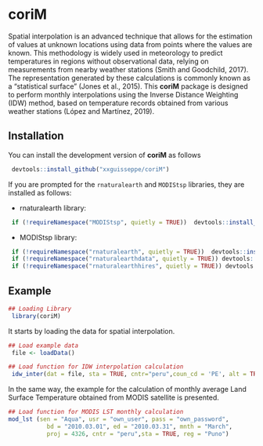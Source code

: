 
<!-- README.md is generated from README.Rmd. Please edit that file -->

# coriM

<!-- badges: start -->
<!-- badges: end -->

Spatial interpolation is an advanced technique that allows for the
estimation of values at unknown locations using data from points where
the values are known. This methodology is widely used in meteorology to
predict temperatures in regions without observational data, relying on
measurements from nearby weather stations (Smith and Goodchild, 2017).
The representation generated by these calculations is commonly known as
a “statistical surface” (Jones et al., 2015). This **coriM** package is
designed to perform monthly interpolations using the Inverse Distance
Weighting (IDW) method, based on temperature records obtained from
various weather stations (López and Martínez, 2019).

## Installation

You can install the development version of **coriM** as follows

``` r
 devtools::install_github("xxguisseppe/coriM")
```

If you are prompted for the `rnaturalearth` and `MODIStsp` libraries,
they are installed as follows:

- rnaturalearth library:

``` r
 if (!requireNamespace("MODIStsp", quietly = TRUE))  devtools::install_github("ropensci/MODIStsp")
```

- MODIStsp library:

``` r
 if (!requireNamespace("rnaturalearth", quietly = TRUE))  devtools::install_github("ropensci/rnaturalearth")
 if (!requireNamespace("rnaturalearthdata", quietly = TRUE)) devtools::install_github("ropensci/rnaturalearthdata")
 if (!requireNamespace("rnaturalearthhires", quietly = TRUE)) devtools::install_github("ropensci/rnaturalearthhires")
```

## Example

``` r
## Loading Library
 library(coriM)
```

It starts by loading the data for spatial interpolation.

``` r
## Load example data
 file <- loadData()

## Load function for IDW interpolation calculation
 idw_inter(dat = file, sta = TRUE, cntr="peru",coun_cd = 'PE', alt = TRUE, reg = "Puno")
```

In the same way, the example for the calculation of monthly average Land
Surface Temperature obtained from MODIS satellite is presented.

``` r
## Load function for MODIS LST monthly calculation
mod_lst (sen = "Aqua", usr = "own_user", pass = "own_password",
           bd = "2010.03.01", ed = "2010.03.31", mnth = "March",
           proj = 4326, cntr = "peru",sta = TRUE, reg = "Puno")
```
